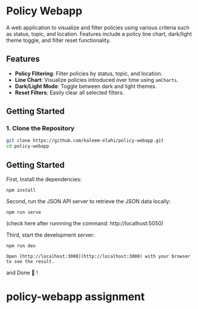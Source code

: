 # Policy Webapp

A web application to visualize and filter policies using various criteria such as status, topic, and location. Features include a policy line chart, dark/light theme toggle, and filter reset functionality.

## Features

- **Policy Filtering**: Filter policies by status, topic, and location.
- **Line Chart**: Visualize policies introduced over time using `amCharts`.
- **Dark/Light Mode**: Toggle between dark and light themes.
- **Reset Filters**: Easily clear all selected filters.

## Getting Started

### 1. Clone the Repository

```bash
git clone https://github.com/kaleem-elahi/policy-webapp.git
cd policy-webapp
```

## Getting Started

First, Install the dependencies:

```
npm install
```

Second, run the JSON API server to retrieve the JSON data locally:

```
npm run serve
```

(check here after runnning the command: http://localhost:5050)

Third, start the development server:

```
npm run dev

Open [http://localhost:3000](http://localhost:3000) with your browser to see the result.

```

and Done 🚀 !

# policy-webapp assignment
